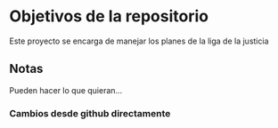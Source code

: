 # Objetivos de la repositorio

Este proyecto se encarga de manejar los planes de la liga de la justicia


## Notas
Pueden hacer lo que quieran...

### Cambios desde github directamente
